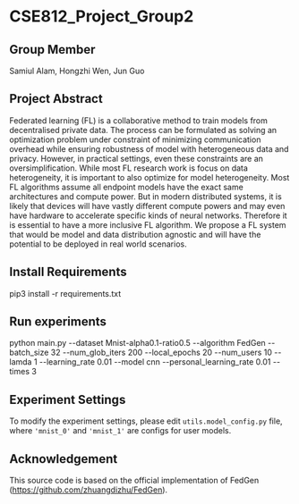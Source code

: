 # CSE812_Project_Group2
## Group Member
Samiul Alam, Hongzhi Wen, Jun Guo

## Project Abstract
Federated learning (FL) is a collaborative method to train models from decentralised private data. The process can be formulated as solving an optimization problem under constraint of minimizing communication overhead while ensuring robustness of model with heterogeneous data and privacy. However, in practical settings, even these constraints are an oversimplification. While most FL research work is focus on data heterogeneity, it is important to also optimize for model heterogeneity. Most FL algorithms assume all endpoint models have the exact same architectures and compute power. But in modern distributed systems, it is likely that devices will have vastly different compute powers and may even have hardware to accelerate specific kinds of neural networks. Therefore it is essential to have a more inclusive FL algorithm. We propose a FL system that would be model and data distribution agnostic and will have the potential to be deployed in real world scenarios. 

## Install Requirements
pip3 install -r requirements.txt

## Run experiments
python main.py --dataset Mnist-alpha0.1-ratio0.5 --algorithm FedGen --batch_size 32 --num_glob_iters 200 --local_epochs 20 --num_users 10 --lamda 1 --learning_rate 0.01 --model cnn --personal_learning_rate 0.01 --times 3 

## Experiment Settings
To modify the experiment settings, please edit `utils.model_config.py` file, where `'mnist_0'` and `'mnist_1'` are configs for user models.

## Acknowledgement
This source code is based on the official implementation of FedGen (https://github.com/zhuangdizhu/FedGen).
